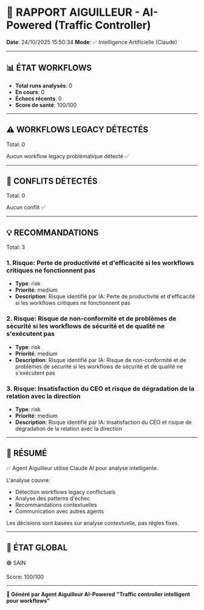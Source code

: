 # 🚦 RAPPORT AIGUILLEUR - AI-Powered (Traffic Controller)

**Date**: 24/10/2025 15:50:34
**Mode**: ✅ Intelligence Artificielle (Claude)

---

## 📊 ÉTAT WORKFLOWS

- **Total runs analysés**: 0
- **En cours**: 0
- **Échecs récents**: 0
- **Score de santé**: 100/100

---

## ⚠️  WORKFLOWS LEGACY DÉTECTÉS

Total: 0



Aucun workflow legacy problématique détecté ✅

---

## 🚨 CONFLITS DÉTECTÉS

Total: 0

Aucun conflit ✅

---

## 💡 RECOMMANDATIONS

Total: 3


### 1. Risque: Perte de productivité et d'efficacité si les workflows critiques ne fonctionnent pas

- **Type**: risk
- **Priorité**: medium
- **Description**: Risque identifié par IA: Perte de productivité et d'efficacité si les workflows critiques ne fonctionnent pas


### 2. Risque: Risque de non-conformité et de problèmes de sécurité si les workflows de sécurité et de qualité ne s'exécutent pas

- **Type**: risk
- **Priorité**: medium
- **Description**: Risque identifié par IA: Risque de non-conformité et de problèmes de sécurité si les workflows de sécurité et de qualité ne s'exécutent pas


### 3. Risque: Insatisfaction du CEO et risque de dégradation de la relation avec la direction

- **Type**: risk
- **Priorité**: medium
- **Description**: Risque identifié par IA: Insatisfaction du CEO et risque de dégradation de la relation avec la direction




---

## 🎯 RÉSUMÉ

✅ Agent Aiguilleur utilise Claude AI pour analyse intelligente.

L'analyse couvre:
- Détection workflows legacy conflictuels
- Analyse des patterns d'échec
- Recommandations contextuelles
- Communication avec autres agents

Les décisions sont basées sur analyse contextuelle, pas règles fixes.

---

## 🔄 ÉTAT GLOBAL

🟢 SAIN

Score: 100/100

---

**🚦 Généré par Agent Aiguilleur AI-Powered**
**"Traffic controller intelligent pour workflows"**
